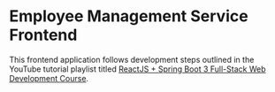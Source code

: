 # Employee Management Service Frontend

This frontend application follows development steps outlined in the YouTube tutorial playlist titled [ReactJS + Spring Boot 3 Full-Stack Web Development Course](https://www.youtube.com/playlist?list=PLGRDMO4rOGcODJeYSY08lIILkqoydQI2k).
